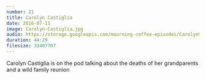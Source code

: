 ```yaml
---
number: 21
title: Carolyn Castiglia
date: 2016-07-11
image: Carolyn-Castiglia.jpg
audio: https://storage.googleapis.com/mourning-coffee-episodes/Carolyn%20Castiglia%20Release.mp3
duration: 44:29
filesize: 33407707
---
```


Carolyn Castiglia is on the pod talking about the deaths of her grandparents and a wild family reunion
